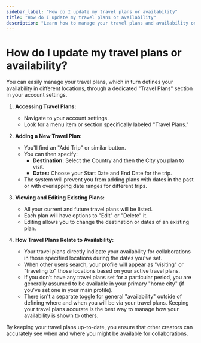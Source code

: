 ```yaml
---
sidebar_label: "How do I update my travel plans or availability"
title: "How do I update my travel plans or availability"
description: "Learn how to manage your travel plans and availability on JustCollabs."
---
```


# How do I update my travel plans or availability?

You can easily manage your travel plans, which in turn defines your availability in different locations, through a dedicated "Travel Plans" section in your account settings.

1. **Accessing Travel Plans:**
   - Navigate to your account settings.
   - Look for a menu item or section specifically labeled "Travel Plans."

2. **Adding a New Travel Plan:**
   - You'll find an "Add Trip" or similar button.
   - You can then specify:
     - **Destination:** Select the Country and then the City you plan to visit.
     - **Dates:** Choose your Start Date and End Date for the trip.
   - The system will prevent you from adding plans with dates in the past or with overlapping date ranges for different trips.

3. **Viewing and Editing Existing Plans:**
   - All your current and future travel plans will be listed.
   - Each plan will have options to "Edit" or "Delete" it.
   - Editing allows you to change the destination or dates of an existing plan.

4. **How Travel Plans Relate to Availability:**
   - Your travel plans directly indicate your availability for collaborations in those specified locations during the dates you've set.
   - When other users search, your profile will appear as "visiting" or "traveling to" those locations based on your active travel plans.
   - If you don't have any travel plans set for a particular period, you are generally assumed to be available in your primary "home city" (if you've set one in your main profile).
   - There isn't a separate toggle for general "availability" outside of defining where and when you will be via your travel plans. Keeping your travel plans accurate is the best way to manage how your availability is shown to others.

By keeping your travel plans up-to-date, you ensure that other creators can accurately see when and where you might be available for collaborations. 